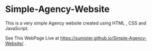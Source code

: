 # Simple-Agency-Website
This is a very simple Agency website created using HTML , CSS and JavaScript.

See This WebPage Live at  https://sumister.github.io/Simple-Agency-Website/ .
